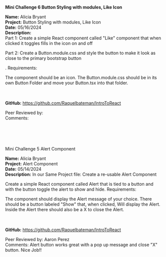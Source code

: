 <b>Mini Challenge 6 Button Styling with modules, Like Icon</b>

<b>Name:</b> Alicia Bryant<br>
<b>Project:</b> Button Styling with modules, Like Icon<br>
<b>Date:</b> 05/16/2024 <br>
<strong>Description:</strong><br>
Part 1: Create a simple React component called "Like"  component that when clicked it toggles fills in the icon on and off 

Part 2: Create a Button.module.css and style the button to make it look as close to the primary bootstrap button 

. Requirements:

The component should be an icon.
The Button.module.css should be in its own Button Folder and move your Button.tsx into that folder.

<br><br>
<b>GitHub:</b> https://github.com/Raquelbateman/IntroToReact<br>


Peer Reviewed by:  <br>
Comments:  <br> 
<br>
<br>
<br>
<br>
















Mini Challenge 5 Alert Component

<b>Name:</b> Alicia Bryant<br>
<b>Project:</b> Alert Component<br>
<b>Date:</b> 05/14/2024 <br>
<strong>Description:</strong>
In our Same Project file: Create a re-usable Alert Component

Create a simple React component called Alert that is tied to a button and with the button toggle the alert to show and hide. Requirements:

The component should display the Alert message of your choice.
There should be a button labeled "Show" that, when clicked, Will display the Alert.
Inside the Alert there should also be a X to close the Alert.


<br><br>
<b>GitHub:</b> https://github.com/Raquelbateman/IntroToReact<br>


Peer Reviewed by: Aaron Perez <br>
Comments: Alert button works great with a pop up message and close "X" button. Nice Job!! <br> 

